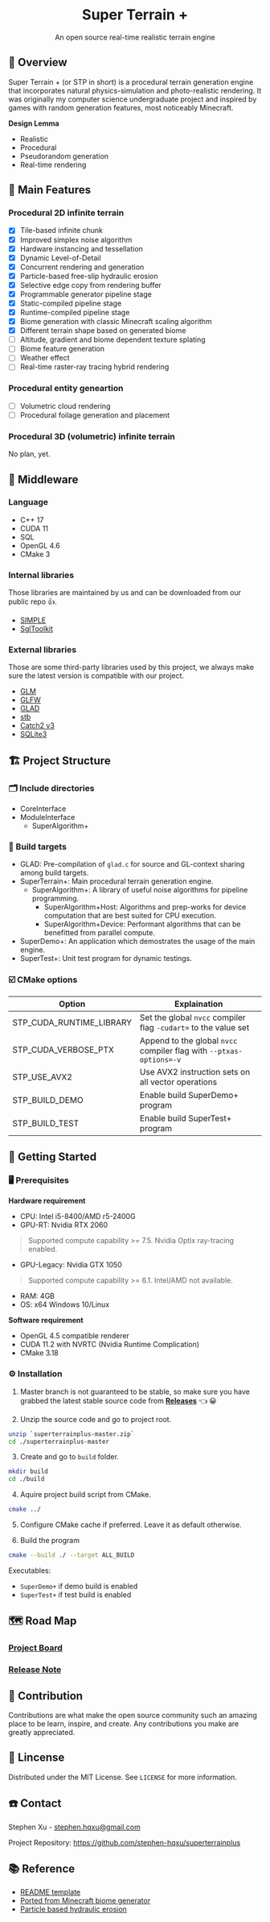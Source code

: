 <h1 align="center"> Super Terrain + </h1>
<p align="center"> An open source real-time realistic terrain engine </p>

## :eyes: Overview

Super Terrain + (or STP in short) is a procedural terrain generation engine that incorporates natural physics-simulation and photo-realistic rendering. It was originally my computer science undergraduate project and inspired by games with random generation features, most noticeably Minecraft.

**Design Lemma**

- Realistic
- Procedural
- Pseudorandom generation
- Real-time rendering

## :sparkler: Main Features

### Procedural 2D infinite terrain

- [x] Tile-based infinite chunk
- [x] Improved simplex noise algorithm
- [x] Hardware instancing and tessellation
- [x] Dynamic Level-of-Detail
- [x] Concurrent rendering and generation
- [x] Particle-based free-slip hydraulic erosion
- [x] Selective edge copy from rendering buffer
- [x] Programmable generator pipeline stage
- [x] Static-compiled pipeline stage
- [x] Runtime-compiled pipeline stage
- [x] Biome generation with classic Minecraft scaling algorithm
- [x] Different terrain shape based on generated biome
- [ ] Altitude, gradient and biome dependent texture splating
- [ ] Biome feature generation
- [ ] Weather effect
- [ ] Real-time raster-ray tracing hybrid rendering

### Procedural entity geneartion

- [ ] Volumetric cloud rendering
- [ ] Procedural foilage generation and placement

### Procedural 3D (volumetric) infinite terrain

No plan, yet.

## :bricks: Middleware

### Language

- C++ 17
- CUDA 11
- SQL
- OpenGL 4.6
- CMake 3

### Internal libraries

Those libraries are maintained by us and can be downloaded from our public repo :+1:.

- [SIMPLE](https://github.com/stephen-hqxu/SIMPLE)
- [SglToolkit](https://github.com/stephen-hqxu/SglToolkit)

### External libraries

Those are some third-party libraries used by this project, we always make sure the latest version is compatible with our project.

- [GLM](https://github.com/g-truc/glm)
- [GLFW](https://github.com/glfw/glfw)
- [GLAD](https://github.com/Dav1dde/glad)
- [stb](https://github.com/nothings/stb)
- [Catch2 v3](https://github.com/catchorg/Catch2)
- [SQLite3](https://www.sqlite.org/index.html)

## :building_construction: Project Structure

### :card_index_dividers: Include directories

- CoreInterface
- ModuleInterface
  - SuperAlgorithm+

### :dart: Build targets

- GLAD: Pre-compilation of `glad.c` for source and GL-context sharing among build targets.
- SuperTerrain+: Main procedural terrain generation engine.
  - SuperAlgorithm+: A library of useful noise algorithms for pipeline programming.
    - SuperAlgorithm+Host: Algorithms and prep-works for device computation that are best suited for CPU execution.
    - SuperAlgorithm+Device:  Performant algorithms that can be benefitted from parallel compute.
- SuperDemo+: An application which demostrates the usage of the main engine.
- SuperTest+: Unit test program for dynamic testings.

### :ballot_box_with_check: CMake options

| Option | Explaination |
| ------ | ----- |
| STP_CUDA_RUNTIME_LIBRARY | Set the global `nvcc` compiler flag `-cudart=` to the value set |
| STP_CUDA_VERBOSE_PTX | Append to the global `nvcc` compiler flag with `--ptxas-options=-v` |
| STP_USE_AVX2 | Use AVX2 instruction sets on all vector operations |
| STP_BUILD_DEMO | Enable build SuperDemo+ program |
| STP_BUILD_TEST | Enable build SuperTest+ program |

## :bookmark_tabs: Getting Started

### :desktop_computer: Prerequisites

**Hardware requirement**

- CPU: Intel i5-8400/AMD r5-2400G
- GPU-RT: Nvidia RTX 2060

> Supported compute capability >= 7.5. Nvidia Optix ray-tracing enabled.

- GPU-Legacy: Nvidia GTX 1050

> Supported compute capability >= 6.1. Intel/AMD not available.

- RAM: 4GB
- OS: x64 Windows 10/Linux

**Software requirement**

- OpenGL 4.5 compatible renderer
- CUDA 11.2 with NVRTC (Nvidia Runtime Complication)
- CMake 3.18

### :gear: Installation

1. Master branch is not guaranteed to be stable, so make sure you have grabbed the latest stable source code from [**Releases**](https://github.com/stephen-hqxu/superterrainplus/releases) :point_left: :grinning:

2. Unzip the source code and go to project root.

```sh
unzip `superterrainplus-master.zip`
cd ./superterrainplus-master
```

3. Create and go to `build` folder.

```sh
mkdir build
cd ./build
```

4. Aquire project build script from CMake.

```sh
cmake ../
```

5. Configure CMake cache if preferred. Leave it as default otherwise.

6. Build the program

```sh
cmake --build ./ --target ALL_BUILD
```

Executables:

- `SuperDemo+` if demo build is enabled
- `SuperTest+` if test build is enabled

## :world_map: Road Map

### [Project Board](https://github.com/stephen-hqxu/superterrainplus/projects)

### [Release Note](https://github.com/stephen-hqxu/superterrainplus/releases)

## :seedling: Contribution

Contributions are what make the open source community such an amazing place to be learn, inspire, and create. Any contributions you make are greatly appreciated.

## :page_facing_up: Lincense

Distributed under the MIT License. See `LICENSE` for more information.

## :telephone: Contact

Stephen Xu - stephen.hqxu@gmail.com

Project Repository: https://github.com/stephen-hqxu/superterrainplus

## :books: Reference

- [README template](https://github.com/othneildrew/Best-README-Template)
- [Ported from Minecraft biome generator](https://github.com/KaptainWutax/BiomeUtils)
- [Particle based hydraulic erosion](https://github.com/SebLague/Hydraulic-Erosion/tree/Coding-Adventure-E01)